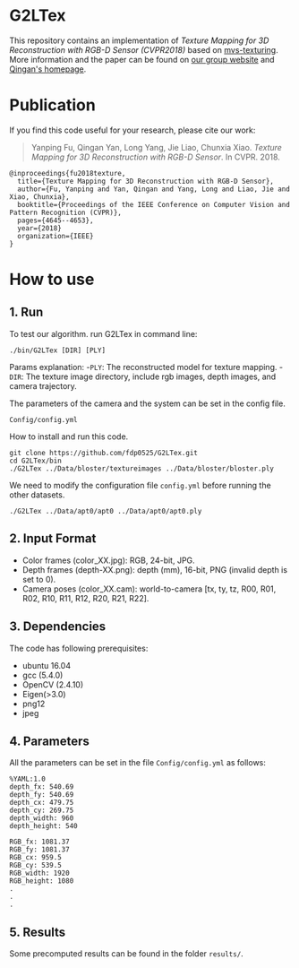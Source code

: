 # G2LTex

This repository contains an implementation of <i>Texture Mapping for 3D Reconstruction with RGB-D Sensor (CVPR2018)</i> based on [mvs-texturing](https://github.com/nmoehrle/mvs-texturing). More information and the paper can be found on [our group website](http://graphvision.whu.edu.cn/) and [Qingan's homepage](https://yanqingan.github.io/).

# Publication
If you find this code useful for your research, please cite our work:

> Yanping Fu, Qingan Yan, Long Yang, Jie Liao, Chunxia Xiao. <i>Texture Mapping for 3D Reconstruction with RGB-D Sensor</i>. In CVPR. 2018.

<pre><code>@inproceedings{fu2018texture,
  title={Texture Mapping for 3D Reconstruction with RGB-D Sensor},
  author={Fu, Yanping and Yan, Qingan and Yang, Long and Liao, Jie and Xiao, Chunxia},
  booktitle={Proceedings of the IEEE Conference on Computer Vision and Pattern Recognition (CVPR)},
  pages={4645--4653},
  year={2018}
  organization={IEEE}
}</code></pre>

# How to use

## 1. Run
To test our algorithm. run G2LTex in command line:
```
./bin/G2LTex [DIR] [PLY] 
```
Params explanation:
-`PLY`: The reconstructed model for texture mapping.
-`DIR`: The texture image directory, include rgb images, depth images, and camera trajectory.

The parameters of the camera and the system can be set in the config file.
```
Config/config.yml
```

How to install and run this code.
```
git clone https://github.com/fdp0525/G2LTex.git
cd G2LTex/bin
./G2LTex ../Data/bloster/textureimages ../Data/bloster/bloster.ply
```
We need to modify the configuration file ```config.yml``` before running the other datasets. 
```
./G2LTex ../Data/apt0/apt0 ../Data/apt0/apt0.ply
```

## 2. Input Format
- Color frames (color_XX.jpg): RGB, 24-bit, JPG.
- Depth frames (depth-XX.png): depth (mm), 16-bit, PNG (invalid depth is set to 0).
- Camera poses (color_XX.cam): world-to-camera [tx, ty, tz, R00, R01, R02, R10, R11, R12, R20, R21, R22].


## 3. Dependencies
The code has following prerequisites:
- ubuntu 16.04
- gcc (5.4.0)
- OpenCV (2.4.10)
- Eigen(>3.0)
- png12
- jpeg

## 4. Parameters
All the parameters can be set in the file ```Config/config.yml``` as follows:
```
%YAML:1.0
depth_fx: 540.69
depth_fy: 540.69
depth_cx: 479.75
depth_cy: 269.75
depth_width: 960
depth_height: 540

RGB_fx: 1081.37
RGB_fy: 1081.37
RGB_cx: 959.5
RGB_cy: 539.5
RGB_width: 1920
RGB_height: 1080
.
.
.
```
## 5. Results
Some precomputed results can be found in the folder ```results/```.






